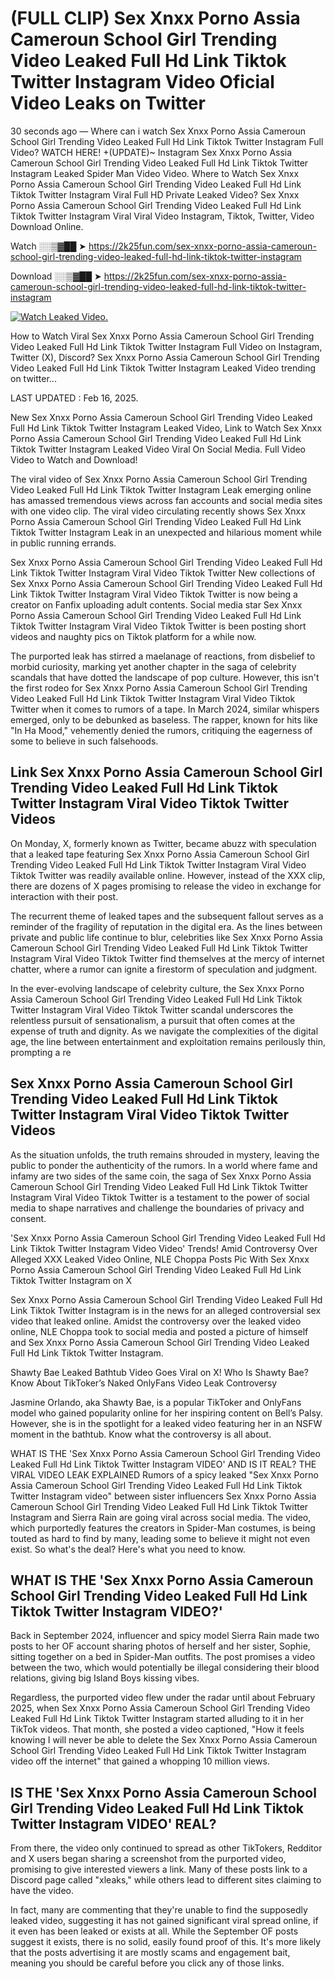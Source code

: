 # (FULL CLIP) Sex ️Xnxx ️Porno Assia Cameroun School Girl Trending Video Leaked Full Hd Link Tiktok Twitter Instagram Video Oficial Video Leaks on Twitter

30 seconds ago — Where can i watch Sex ️Xnxx ️Porno Assia Cameroun School Girl Trending Video Leaked Full Hd Link Tiktok Twitter Instagram Full Video? WATCH HERE! +(UPDATE)~ Instagram Sex ️Xnxx ️Porno Assia Cameroun School Girl Trending Video Leaked Full Hd Link Tiktok Twitter Instagram Leaked Spider Man Video Video. Where to Watch Sex ️Xnxx ️Porno Assia Cameroun School Girl Trending Video Leaked Full Hd Link Tiktok Twitter Instagram Viral Full HD Private Leaked Video? Sex ️Xnxx ️Porno Assia Cameroun School Girl Trending Video Leaked Full Hd Link Tiktok Twitter Instagram Viral Viral Video Instagram, Tiktok, Twitter, Video Download Online.

Watch ░░▒▓██ ➤ https://2k25fun.com/sex-️xnxx-️porno-assia-cameroun-school-girl-trending-video-leaked-full-hd-link-tiktok-twitter-instagram

Download ░░▒▓██ ➤ https://2k25fun.com/sex-️xnxx-️porno-assia-cameroun-school-girl-trending-video-leaked-full-hd-link-tiktok-twitter-instagram

[![Watch Leaked Video.](https://miro.medium.com/v2/resize:fit:828/format:webp/1*cilzJN44JGOrTw9NJCrNHA.gif "Watch Leaked Video")](https://2k25fun.com/sex-️xnxx-️porno-assia-cameroun-school-girl-trending-video-leaked-full-hd-link-tiktok-twitter-instagram)

How to Watch Viral Sex ️Xnxx ️Porno Assia Cameroun School Girl Trending Video Leaked Full Hd Link Tiktok Twitter Instagram Full Video on Instagram, Twitter (X), Discord? Sex ️Xnxx ️Porno Assia Cameroun School Girl Trending Video Leaked Full Hd Link Tiktok Twitter Instagram Leaked Video trending on twitter...

LAST UPDATED : Feb 16, 2025.

New Sex ️Xnxx ️Porno Assia Cameroun School Girl Trending Video Leaked Full Hd Link Tiktok Twitter Instagram Leaked Video, Link to Watch Sex ️Xnxx ️Porno Assia Cameroun School Girl Trending Video Leaked Full Hd Link Tiktok Twitter Instagram Leaked Video Viral On Social Media. Full Video Video to Watch and Download!

The viral video of Sex ️Xnxx ️Porno Assia Cameroun School Girl Trending Video Leaked Full Hd Link Tiktok Twitter Instagram Leak emerging online has amassed tremendous views across fan accounts and social media sites with one video clip. The viral video circulating recently shows Sex ️Xnxx ️Porno Assia Cameroun School Girl Trending Video Leaked Full Hd Link Tiktok Twitter Instagram Leak in an unexpected and hilarious moment while in public running errands.

Sex ️Xnxx ️Porno Assia Cameroun School Girl Trending Video Leaked Full Hd Link Tiktok Twitter Instagram Viral Video Tiktok Twitter New collections of Sex ️Xnxx ️Porno Assia Cameroun School Girl Trending Video Leaked Full Hd Link Tiktok Twitter Instagram Viral Video Tiktok Twitter is now being a creator on Fanfix uploading adult contents. Social media star Sex ️Xnxx ️Porno Assia Cameroun School Girl Trending Video Leaked Full Hd Link Tiktok Twitter Instagram Viral Video Tiktok Twitter is been posting short videos and naughty pics on Tiktok platform for a while now.

The purported leak has stirred a maelanage of reactions, from disbelief to morbid curiosity, marking yet another chapter in the saga of celebrity scandals that have dotted the landscape of pop culture. However, this isn't the first rodeo for Sex ️Xnxx ️Porno Assia Cameroun School Girl Trending Video Leaked Full Hd Link Tiktok Twitter Instagram Viral Video Tiktok Twitter when it comes to rumors of a tape. In March 2024, similar whispers emerged, only to be debunked as baseless. The rapper, known for hits like "In Ha Mood," vehemently denied the rumors, critiquing the eagerness of some to believe in such falsehoods.

## Link Sex ️Xnxx ️Porno Assia Cameroun School Girl Trending Video Leaked Full Hd Link Tiktok Twitter Instagram Viral Video Tiktok Twitter Videos

On Monday, X, formerly known as Twitter, became abuzz with speculation that a leaked tape featuring Sex ️Xnxx ️Porno Assia Cameroun School Girl Trending Video Leaked Full Hd Link Tiktok Twitter Instagram Viral Video Tiktok Twitter was readily available online. However, instead of the XXX clip, there are dozens of X pages promising to release the video in exchange for interaction with their post.

The recurrent theme of leaked tapes and the subsequent fallout serves as a reminder of the fragility of reputation in the digital era. As the lines between private and public life continue to blur, celebrities like Sex ️Xnxx ️Porno Assia Cameroun School Girl Trending Video Leaked Full Hd Link Tiktok Twitter Instagram Viral Video Tiktok Twitter find themselves at the mercy of internet chatter, where a rumor can ignite a firestorm of speculation and judgment.

In the ever-evolving landscape of celebrity culture, the Sex ️Xnxx ️Porno Assia Cameroun School Girl Trending Video Leaked Full Hd Link Tiktok Twitter Instagram Viral Video Tiktok Twitter scandal underscores the relentless pursuit of sensationalism, a pursuit that often comes at the expense of truth and dignity. As we navigate the complexities of the digital age, the line between entertainment and exploitation remains perilously thin, prompting a re

##  Sex ️Xnxx ️Porno Assia Cameroun School Girl Trending Video Leaked Full Hd Link Tiktok Twitter Instagram Viral Video Tiktok Twitter Videos

As the situation unfolds, the truth remains shrouded in mystery, leaving the public to ponder the authenticity of the rumors. In a world where fame and infamy are two sides of the same coin, the saga of Sex ️Xnxx ️Porno Assia Cameroun School Girl Trending Video Leaked Full Hd Link Tiktok Twitter Instagram Viral Video Tiktok Twitter is a testament to the power of social media to shape narratives and challenge the boundaries of privacy and consent.

'Sex ️Xnxx ️Porno Assia Cameroun School Girl Trending Video Leaked Full Hd Link Tiktok Twitter Instagram Video Video' Trends! Amid Controversy Over Alleged XXX Leaked Video Online, NLE Choppa Posts Pic With Sex ️Xnxx ️Porno Assia Cameroun School Girl Trending Video Leaked Full Hd Link Tiktok Twitter Instagram on X

Sex ️Xnxx ️Porno Assia Cameroun School Girl Trending Video Leaked Full Hd Link Tiktok Twitter Instagram is in the news for an alleged controversial sex video that leaked online. Amidst the controversy over the leaked video online, NLE Choppa took to social media and posted a picture of himself and Sex ️Xnxx ️Porno Assia Cameroun School Girl Trending Video Leaked Full Hd Link Tiktok Twitter Instagram.

Shawty Bae Leaked Bathtub Video Goes Viral on X! Who Is Shawty Bae? Know About TikToker’s Naked OnlyFans Video Leak Controversy

Jasmine Orlando, aka Shawty Bae, is a popular TikToker and OnlyFans model who gained popularity online for her inspiring content on Bell’s Palsy. However, she is in the spotlight for a leaked video featuring her in an NSFW moment in the bathtub. Know what the controversy is all about.

WHAT IS THE 'Sex ️Xnxx ️Porno Assia Cameroun School Girl Trending Video Leaked Full Hd Link Tiktok Twitter Instagram VIDEO' AND IS IT REAL? THE VIRAL VIDEO LEAK EXPLAINED Rumors of a spicy leaked "Sex ️Xnxx ️Porno Assia Cameroun School Girl Trending Video Leaked Full Hd Link Tiktok Twitter Instagram video" between sister influencers Sex ️Xnxx ️Porno Assia Cameroun School Girl Trending Video Leaked Full Hd Link Tiktok Twitter Instagram and Sierra Rain are going viral across social media. The video, which purportedly features the creators in Spider-Man costumes, is being touted as hard to find by many, leading some to believe it might not even exist. So what's the deal? Here's what you need to know.

## WHAT IS THE 'Sex ️Xnxx ️Porno Assia Cameroun School Girl Trending Video Leaked Full Hd Link Tiktok Twitter Instagram VIDEO?'

Back in September 2024, influencer and spicy model Sierra Rain made two posts to her OF account sharing photos of herself and her sister, Sophie, sitting together on a bed in Spider-Man outfits. The post promises a video between the two, which would potentially be illegal considering their blood relations, giving big Island Boys kissing vibes.

Regardless, the purported video flew under the radar until about February 2025, when Sex ️Xnxx ️Porno Assia Cameroun School Girl Trending Video Leaked Full Hd Link Tiktok Twitter Instagram started alluding to it in her TikTok videos. That month, she posted a video captioned, "How it feels knowing I will never be able to delete the Sex ️Xnxx ️Porno Assia Cameroun School Girl Trending Video Leaked Full Hd Link Tiktok Twitter Instagram video off the internet" that gained a whopping 10 million views.

## IS THE 'Sex ️Xnxx ️Porno Assia Cameroun School Girl Trending Video Leaked Full Hd Link Tiktok Twitter Instagram VIDEO' REAL?

From there, the video only continued to spread as other TikTokers, Redditor and X users began sharing a screenshot from the purported video, promising to give interested viewers a link. Many of these posts link to a Discord page called "xleaks," while others lead to different sites claiming to have the video.

In fact, many are commenting that they're unable to find the supposedly leaked video, suggesting it has not gained significant viral spread online, if it even has been leaked or exists at all. While the September OF posts suggest it exists, there is no solid, easily found proof of this. It's more likely that the posts advertising it are mostly scams and engagement bait, meaning you should be careful before you click any of those links.